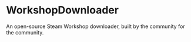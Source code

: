 # WorkshopDownloader
An open-source Steam Workshop downloader, built by the community for the community. 
